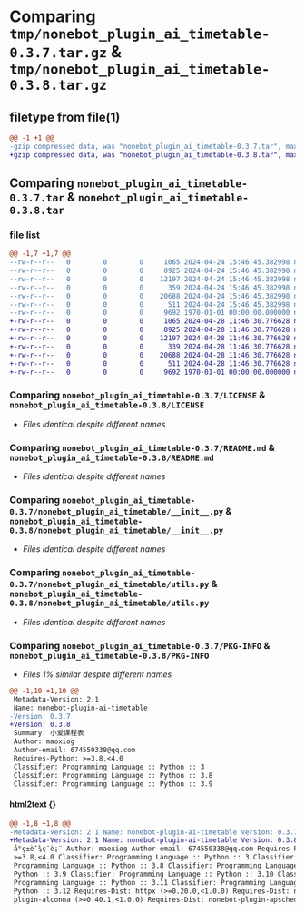 # Comparing `tmp/nonebot_plugin_ai_timetable-0.3.7.tar.gz` & `tmp/nonebot_plugin_ai_timetable-0.3.8.tar.gz`

## filetype from file(1)

```diff
@@ -1 +1 @@
-gzip compressed data, was "nonebot_plugin_ai_timetable-0.3.7.tar", max compression
+gzip compressed data, was "nonebot_plugin_ai_timetable-0.3.8.tar", max compression
```

## Comparing `nonebot_plugin_ai_timetable-0.3.7.tar` & `nonebot_plugin_ai_timetable-0.3.8.tar`

### file list

```diff
@@ -1,7 +1,7 @@
--rw-r--r--   0        0        0     1065 2024-04-24 15:46:45.382998 nonebot_plugin_ai_timetable-0.3.7/LICENSE
--rw-r--r--   0        0        0     8925 2024-04-24 15:46:45.382998 nonebot_plugin_ai_timetable-0.3.7/README.md
--rw-r--r--   0        0        0    12197 2024-04-24 15:46:45.382998 nonebot_plugin_ai_timetable-0.3.7/nonebot_plugin_ai_timetable/__init__.py
--rw-r--r--   0        0        0      359 2024-04-24 15:46:45.382998 nonebot_plugin_ai_timetable-0.3.7/nonebot_plugin_ai_timetable/config.py
--rw-r--r--   0        0        0    20688 2024-04-24 15:46:45.382998 nonebot_plugin_ai_timetable-0.3.7/nonebot_plugin_ai_timetable/utils.py
--rw-r--r--   0        0        0      511 2024-04-24 15:46:45.382998 nonebot_plugin_ai_timetable-0.3.7/pyproject.toml
--rw-r--r--   0        0        0     9692 1970-01-01 00:00:00.000000 nonebot_plugin_ai_timetable-0.3.7/PKG-INFO
+-rw-r--r--   0        0        0     1065 2024-04-28 11:46:30.776628 nonebot_plugin_ai_timetable-0.3.8/LICENSE
+-rw-r--r--   0        0        0     8925 2024-04-28 11:46:30.776628 nonebot_plugin_ai_timetable-0.3.8/README.md
+-rw-r--r--   0        0        0    12197 2024-04-28 11:46:30.776628 nonebot_plugin_ai_timetable-0.3.8/nonebot_plugin_ai_timetable/__init__.py
+-rw-r--r--   0        0        0      339 2024-04-28 11:46:30.776628 nonebot_plugin_ai_timetable-0.3.8/nonebot_plugin_ai_timetable/config.py
+-rw-r--r--   0        0        0    20688 2024-04-28 11:46:30.776628 nonebot_plugin_ai_timetable-0.3.8/nonebot_plugin_ai_timetable/utils.py
+-rw-r--r--   0        0        0      511 2024-04-28 11:46:30.776628 nonebot_plugin_ai_timetable-0.3.8/pyproject.toml
+-rw-r--r--   0        0        0     9692 1970-01-01 00:00:00.000000 nonebot_plugin_ai_timetable-0.3.8/PKG-INFO
```

### Comparing `nonebot_plugin_ai_timetable-0.3.7/LICENSE` & `nonebot_plugin_ai_timetable-0.3.8/LICENSE`

 * *Files identical despite different names*

### Comparing `nonebot_plugin_ai_timetable-0.3.7/README.md` & `nonebot_plugin_ai_timetable-0.3.8/README.md`

 * *Files identical despite different names*

### Comparing `nonebot_plugin_ai_timetable-0.3.7/nonebot_plugin_ai_timetable/__init__.py` & `nonebot_plugin_ai_timetable-0.3.8/nonebot_plugin_ai_timetable/__init__.py`

 * *Files identical despite different names*

### Comparing `nonebot_plugin_ai_timetable-0.3.7/nonebot_plugin_ai_timetable/utils.py` & `nonebot_plugin_ai_timetable-0.3.8/nonebot_plugin_ai_timetable/utils.py`

 * *Files identical despite different names*

### Comparing `nonebot_plugin_ai_timetable-0.3.7/PKG-INFO` & `nonebot_plugin_ai_timetable-0.3.8/PKG-INFO`

 * *Files 1% similar despite different names*

```diff
@@ -1,10 +1,10 @@
 Metadata-Version: 2.1
 Name: nonebot-plugin-ai-timetable
-Version: 0.3.7
+Version: 0.3.8
 Summary: 小爱课程表
 Author: maoxiog
 Author-email: 674550338@qq.com
 Requires-Python: >=3.8,<4.0
 Classifier: Programming Language :: Python :: 3
 Classifier: Programming Language :: Python :: 3.8
 Classifier: Programming Language :: Python :: 3.9
```

#### html2text {}

```diff
@@ -1,8 +1,8 @@
-Metadata-Version: 2.1 Name: nonebot-plugin-ai-timetable Version: 0.3.7 Summary:
+Metadata-Version: 2.1 Name: nonebot-plugin-ai-timetable Version: 0.3.8 Summary:
 å°ç±è¯¾ç¨è¡¨ Author: maoxiog Author-email: 674550338@qq.com Requires-Python:
 >=3.8,<4.0 Classifier: Programming Language :: Python :: 3 Classifier:
 Programming Language :: Python :: 3.8 Classifier: Programming Language ::
 Python :: 3.9 Classifier: Programming Language :: Python :: 3.10 Classifier:
 Programming Language :: Python :: 3.11 Classifier: Programming Language ::
 Python :: 3.12 Requires-Dist: httpx (>=0.20.0,<1.0.0) Requires-Dist: nonebot-
 plugin-alconna (>=0.40.1,<1.0.0) Requires-Dist: nonebot-plugin-apscheduler
```

